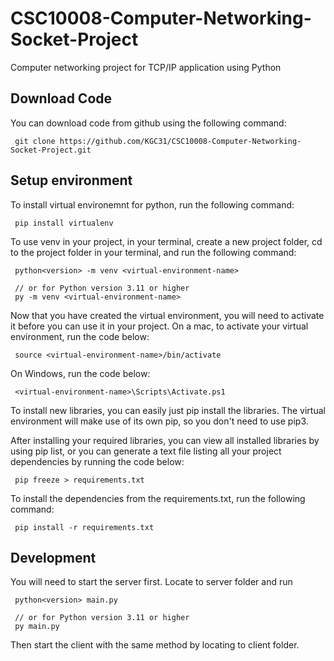# 	CSC10008-Computer-Networking-Socket-Project
 Computer networking project for TCP/IP application using Python

## Download Code
You can download code from github using the following command:

```
 git clone https://github.com/KGC31/CSC10008-Computer-Networking-Socket-Project.git
```

## Setup environment
To install virtual environemnt for python, run the following command:

```
 pip install virtualenv
```

To use venv in your project, in your terminal, create a new project folder, cd to the project folder in your terminal, and run the following command:

```
 python<version> -m venv <virtual-environment-name>

 // or for Python version 3.11 or higher
 py -m venv <virtual-environment-name>
```

Now that you have created the virtual environment, you will need to activate it before you can use it in your project. On a mac, to activate your virtual environment, run the code below:

```
 source <virtual-environment-name>/bin/activate
```

On Windows, run the code below:

```
 <virtual-environment-name>\Scripts\Activate.ps1
```
To install new libraries, you can easily just pip install the libraries. The virtual environment will make use of its own pip, so you don't need to use pip3.

After installing your required libraries, you can view all installed libraries by using pip list, or you can generate a text file listing all your project dependencies by running the code below:

```
 pip freeze > requirements.txt
```

To install the dependencies from the requirements.txt, run the following command:

```
 pip install -r requirements.txt
```

## Development
You will need to start the server first. Locate to server folder and run 
```
 python<version> main.py

 // or for Python version 3.11 or higher
 py main.py
```

Then start the client with the same method by locating to client folder.
